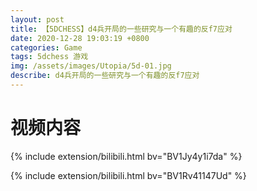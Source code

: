 ```yaml
---
layout: post
title: 【5DCHESS】d4兵开局的一些研究与一个有趣的反f7应对
date: 2020-12-28 19:03:19 +0800
categories: Game
tags: 5dchess 游戏
img: /assets/images/Utopia/5d-01.jpg
describe: d4兵开局的一些研究与一个有趣的反f7应对
---
```


# 视频内容 #

{% include extension/bilibili.html bv="BV1Jy4y1i7da" %}

{% include extension/bilibili.html bv="BV1Rv41147Ud" %}